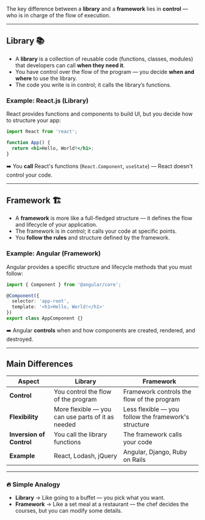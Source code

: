 The key difference between a **library** and a **framework** lies in **control** — who is in charge of the flow of execution.

---

## **Library** 📚
- A **library** is a collection of reusable code (functions, classes, modules) that developers can call **when they need it**.
- You have control over the flow of the program — you decide **when and where** to use the library.
- The code you write is in control; it calls the library’s functions.

### **Example: React.js (Library)**
React provides functions and components to build UI, but you decide how to structure your app:
```jsx
import React from 'react';

function App() {
  return <h1>Hello, World!</h1>;
}
```
➡️ You **call** React's functions (`React.Component`, `useState`) — React doesn't control your code.

---

## **Framework** 🏗️
- A **framework** is more like a full-fledged structure — it defines the flow and lifecycle of your application.
- The framework is in control; it calls your code at specific points.
- You **follow the rules** and structure defined by the framework.

### **Example: Angular (Framework)**
Angular provides a specific structure and lifecycle methods that you must follow:
```typescript
import { Component } from '@angular/core';

@Component({
  selector: 'app-root',
  template: '<h1>Hello, World!</h1>'
})
export class AppComponent {}
```
➡️ Angular **controls** when and how components are created, rendered, and destroyed.

---

## **Main Differences**
| Aspect | Library | Framework |
|--------|---------|-----------|
| **Control** | You control the flow of the program | Framework controls the flow of the program |
| **Flexibility** | More flexible — you can use parts of it as needed | Less flexible — you follow the framework's structure |
| **Inversion of Control** | You call the library functions | The framework calls your code |
| **Example** | React, Lodash, jQuery | Angular, Django, Ruby on Rails |

---

### 🔥 **Simple Analogy**
- **Library** → Like going to a buffet — you pick what you want.
- **Framework** → Like a set meal at a restaurant — the chef decides the courses, but you can modify some details.
